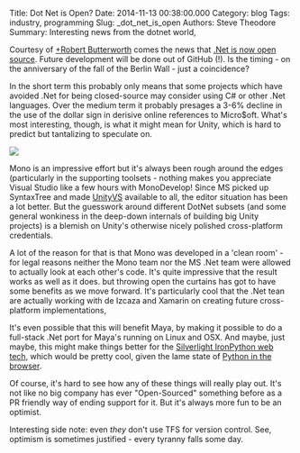 Title: Dot Net is Open?
Date: 2014-11-13 00:38:00.000
Category: blog
Tags: industry, programming
Slug: _dot_net_is_open
Authors: Steve Theodore
Summary: Interesting news from the dotnet world, 

Courtesy of [+Robert Butterworth](https://plus.google.com/116275833090172173559)  comes the news that [.Net is now open source](http://blogs.msdn.com/b/dotnet/archive/2014/11/12/net-core-is-open-source.aspx).  Future development will be done out of GitHub (!).  Is the timing - on the anniversary of the fall of the Berlin Wall - just a coincidence?  
  
In the short term this probably only means that some projects which have avoided .Net for being closed-source may consider using C# or other .Net languages. Over the medium term it probably presages a 3-6% decline in the use of the dollar sign in derisive online references to Micro$oft.  What's most interesting, though, is what it might mean for Unity, which is hard to predict but tantalizing to speculate on.  


[![](http://logomentor.com/logos/dot-net-logo.gif)](http://logomentor.com/logos/dot-net-logo.gif)

  
Mono is an impressive effort but it's always been rough around the edges (particularly in the supporting toolsets - nothing makes you appreciate Visual Studio like a few hours with MonoDevelop!  Since MS picked up SyntaxTree and made [UnityVS](http://unityvs.com/) available to all, the editor situation has been a lot better. But the guesswork around different DotNet subsets (and some general wonkiness in the deep-down internals of building big Unity projects) is a blemish on Unity's otherwise nicely polished cross-platform credentials.   
  
A lot of the reason for that is that Mono was developed in a 'clean room' - for legal reasons neither the Mono team nor the MS .Net team were allowed to actually look at each other's code. It's quite impressive that the result works as well as it does. but throwing open the curtains has got to have some benefits as we move forward.  It's particularly cool that the .Net tean are actually working with de Izcaza and Xamarin on creating future cross-platform implementations,  
  
It's even possible that this will benefit Maya, by making it possible to do a full-stack .Net port for Maya's running on Linux and OSX.  And maybe, just maybe, this might make things better for the [Silverlight IronPython web tech](https://code.google.com/p/trypython/), which would be pretty cool, given the lame state of [Python in the browser](http://techartsurvival.blogspot.com/2013/12/python-in-browsers.html).  
  
Of course, it's hard to see how any of these things will really play out. It's not like no big company has ever "Open-Sourced" something before as a PR friendly way of ending support for it. But it's always more fun to be an optimist.  
  
Interesting side note: even _they_ don't use TFS for version control. See, optimism is sometimes justified - every tyranny falls some day.  
  



